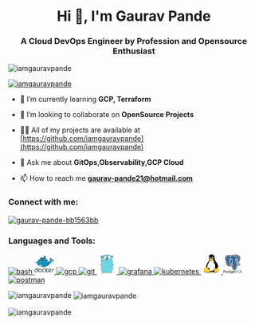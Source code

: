 <h1 align="center">Hi 👋, I'm Gaurav Pande</h1>
<h3 align="center">A Cloud DevOps Engineer by Profession and Opensource Enthusiast</h3>

<p align="left"> <img src="https://komarev.com/ghpvc/?username=iamgauravpande&label=Profile%20views&color=0e75b6&style=flat" alt="iamgauravpande" /> </p>

<p align="left"> <a href="https://github.com/ryo-ma/github-profile-trophy"><img src="https://github-profile-trophy.vercel.app/?username=iamgauravpande" alt="iamgauravpande" /></a> </p>

- 🌱 I’m currently learning **GCP, Terraform**

- 👯 I’m looking to collaborate on **OpenSource Projects**

- 👨‍💻 All of my projects are available at [https://github.com/iamgauravpande](https://github.com/iamgauravpande)

- 💬 Ask me about **GitOps,Observability,GCP Cloud**

- 📫 How to reach me **gaurav-pande21@hotmail.com**

<h3 align="left">Connect with me:</h3>
<p align="left">
<a href="https://linkedin.com/in/gaurav-pande-bb1563bb" target="blank"><img align="center" src="https://raw.githubusercontent.com/rahuldkjain/github-profile-readme-generator/master/src/images/icons/Social/linked-in-alt.svg" alt="gaurav-pande-bb1563bb" height="30" width="40" /></a>
</p>

<h3 align="left">Languages and Tools:</h3>
<p align="left"> <a href="https://www.gnu.org/software/bash/" target="_blank" rel="noreferrer"> <img src="https://www.vectorlogo.zone/logos/gnu_bash/gnu_bash-icon.svg" alt="bash" width="40" height="40"/> </a> <a href="https://www.docker.com/" target="_blank" rel="noreferrer"> <img src="https://raw.githubusercontent.com/devicons/devicon/master/icons/docker/docker-original-wordmark.svg" alt="docker" width="40" height="40"/> </a> <a href="https://cloud.google.com" target="_blank" rel="noreferrer"> <img src="https://www.vectorlogo.zone/logos/google_cloud/google_cloud-icon.svg" alt="gcp" width="40" height="40"/> </a> <a href="https://git-scm.com/" target="_blank" rel="noreferrer"> <img src="https://www.vectorlogo.zone/logos/git-scm/git-scm-icon.svg" alt="git" width="40" height="40"/> </a> <a href="https://golang.org" target="_blank" rel="noreferrer"> <img src="https://raw.githubusercontent.com/devicons/devicon/master/icons/go/go-original.svg" alt="go" width="40" height="40"/> </a> <a href="https://grafana.com" target="_blank" rel="noreferrer"> <img src="https://www.vectorlogo.zone/logos/grafana/grafana-icon.svg" alt="grafana" width="40" height="40"/> </a> <a href="https://kubernetes.io" target="_blank" rel="noreferrer"> <img src="https://www.vectorlogo.zone/logos/kubernetes/kubernetes-icon.svg" alt="kubernetes" width="40" height="40"/> </a> <a href="https://www.linux.org/" target="_blank" rel="noreferrer"> <img src="https://raw.githubusercontent.com/devicons/devicon/master/icons/linux/linux-original.svg" alt="linux" width="40" height="40"/> </a> <a href="https://www.postgresql.org" target="_blank" rel="noreferrer"> <img src="https://raw.githubusercontent.com/devicons/devicon/master/icons/postgresql/postgresql-original-wordmark.svg" alt="postgresql" width="40" height="40"/> </a> <a href="https://postman.com" target="_blank" rel="noreferrer"> <img src="https://www.vectorlogo.zone/logos/getpostman/getpostman-icon.svg" alt="postman" width="40" height="40"/> </a> </p>

<p><img align="left" src="https://github-readme-stats.vercel.app/api/top-langs?username=iamgauravpande&show_icons=true&locale=en&layout=compact" alt="iamgauravpande" /></p>

<p>&nbsp;<img align="center" src="https://github-readme-stats.vercel.app/api?username=iamgauravpande&show_icons=true&locale=en" alt="iamgauravpande" /></p>

<p><img align="center" src="https://github-readme-streak-stats.herokuapp.com/?user=iamgauravpande&" alt="iamgauravpande" /></p>
